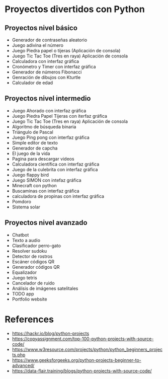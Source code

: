 # Proyectos divertidos con Python

## Proyectos nivel básico

- Generador de contraseñas aleatorio
- Juego adivina el número
- Juego Piedra papel o tijeras (Aplicación de consola)
- Juego Tic Tac Toe (Tres en raya) Aplicación de consola 
- Calculadora con interfaz gráfica 
- Cronómetro y Timer con interfaz gráfica 
- Generador de números Fibonacci
- Genración de dibujos con Kturtle
- Calculador de edad


## Proyectos nivel intermedio

- Juego Ahorado con interfaz gráfica
- Juego Piedra Papel Tijeras con iterfaz gráfica
- Juego Tic Tac Toe (Tres en raya) Aplicación de consola 
- Algoritmo de búsqueda binaria
- Triángulo de Pascal
- Juego Ping pong con interfaz gráfica
- Simple editor de texto
- Generador de capcha
- El juego de la vida
- Pagina para descargar videos
- Calculadora científica con interfaz gráfica 
- Juego de la culebrita con interfaz gráfica
- Juego flappy bird
- Juego SIMON con intefaz gráfica
- Minecraft con python
- Buscaminas con interfaz gráfica
- calculadora de propinas con interfaz gráfica
- Pomdoro
- Sistema solar

## Proyectos nivel avanzado

- Chatbot
- Texto a audio
- Clasificador perro-gato
- Resolver sudoku
- Detector de rostros
- Escáner códigos QR
- Generador códigos QR
- Equalizador
- Juego tetris
- Cancelador de ruido
- Análisis de imágenes satelitales
- TODO app
- Portfolio website

# References
- <https://hackr.io/blog/python-projects>
- <https://copyassignment.com/top-100-python-projects-with-source-code/>
- <https://www.w3resource.com/projects/python/python_beginners_projects.php>
- <https://www.geeksforgeeks.org/python-projects-beginner-to-advanced/>
- <https://data-flair.training/blogs/python-projects-with-source-code/>